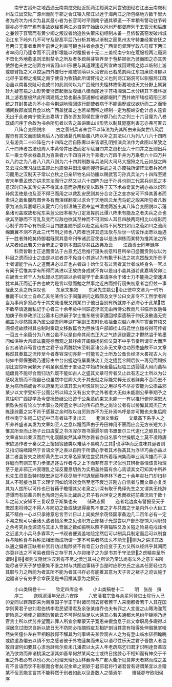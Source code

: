 <!-- { "loadSidebar": true } -->
　　南宁古邕州之地西通云南南控交阯近扼两江谿洞之间尝攷图经右江出云南峩利州左江出交阯广源州而防于郡之合江镇入郁江以逹于海两江之所包络地方数千里大者为府次为州次为县其最小者为长官司时平则南宁通其驿道一不幸稍有警动驻节转饟亦必于南宁焉有事故欲经畧两江必自南宁始唐以邕州开都督府列于五管元和后废之兼领于容管而有黄少卿之叛议者始追咎失策宋初经制未备一旦侬智髙窃发破州城沿江东下岭外几不可守及智髙平后乃分析其地以渐制之而邕州太守特兼经畧安抚之号两江无事者垂百年前世之利害可覩也往者余承乏广西臬司督理学政凡符牒下两江者率阅月乃逹幸而不沉没折壊能以时覆报者十无二三盖视南宁如在荒服视两江谿洞不啻化外地愈逺则法制禁令之所及者多疏萌芽容养至于苞枿桀张乃骇而图之亦其势使然也夫古之剖置方州皆因山川形便与其道理逺近所宜故或因建瓴之势以临制上游或顺臂指之义以控运四外要归于建威销萌以乆治安而已若悉割两江东包亷钦浔郁以北尽乎宜栁之境属之南宁使自为牧镇此所谓臂指之义也则两江谿洞可以驯服两江既治虽以南畧交阯可也或曰如此则何以为广西哉曰夫桂林故衡湘地也天文分野上属翼轸九疑苍梧之山形势曼衍首起衡岳腹蟠八桂而尾逹乎苍梧湘漓二水分绕其下桂林据其上游若屋极然此所谓建瓴之势也衡永邵道郴桂诸郡缀附广西并故所辖桂昭阳三郡统之其封畧故为不小矣今荆湖地理阔逺行部使者病于不能徧歴或议欲析而二之而衡湘间数郡嵗调兵食以给广西盖犹属之也若举而移之经制一定为服岭安危计虑乆逺宜无出于此者南宁故无志嘉靖丁酉冬吾友郭侯世重守郡乃创为之列三十六目厘为八巻既成问序于余故为书余所见者以告之盖讲画山川形势以制其阸塞利害志亦弗可畧云
　　八阵合变图説序
　　古之善制兵者未尝不以阵法为先其所由来尚矣世传风后握竒有其文而图缺焉后人乃取诸葛孔明鱼腹八阵以补之其法以八为列八八六十四阵又有游兵二十四阵在六十四阵之后自陈夀以来皆谓孔明推演兵法作为此图以某攷之六十四阵者古法也周人本黄帝井田法而定军赋自四井之邑积至六十四井之丘则出兵车一乘士卒衣器备具为百乘者六千四百井为千乘者六万四千井为万乘者六十四万井以八约之为八者八八其八则为六十四其制数与兵法同大司马大搜狩之礼云如战之阵又云戒众庶习战法盖即此也周衰井田法壊而搜狩讲武之礼亦废独所谓阵法者兵家尚习而用之汉制天子常以立秋之日亲斩牲名曰防膢以赐武官习孙呉兵法六十四阵至建安末年曹孟徳亦讲求其法而行之然又以六十四阵为出于孙呉也则三代寓兵训民之本意汉时已失其传矣夫不得其本意而杂用权变以取胜于天下术益竒其为祸亦益以炽烈孙呉孟徳是也及至不得已而用之以救乱安民则其分合竒正之变亦安可不择其善者而素讲之哉鱼腹阵图世多有而演绎翻变以求合于天地风云龙虎鸟蛇之説某所见者凡数家为法各异嘉靖已亥夏六月侍御湛塘王君奉玺书清戎两浙出其八阵合变图説以示藩臬诸司盖取故都宪东莱蓝公旧本稍为订定发挥前此谭八阵未有能及之者夫兵之合也欲其至静而不可乱及变而应敌也欲其至神而不可测如人耳目四肢两两相比以成形而心制乎其中心有所感耳目四肢各随所感以赴之而用每不同故曰如山之苞如川之流绵绵翼翼不测不克此三代节制之师也八阵者岂非其遗法欤与后世一切设诈出竒以诡遇于一胜者殊絶矣侍御君既叙其意命刋布诸武官使各以是法训练而某特为推其法之所从来者如此若夫分合竒正之变则本图説尽矣兹故弗及云
　　江西贡士同年録序
　　科贡皆取士正途而贡法于古意尤近后推行寖失初意科目所举日盛而贡则似以为科目之遗而设士之由是以进者亦不免自小其途以为有歉于科法之初岂然哉夫所贵乎士者谓能学古人之道而进必以正也古者四十始仕又有过焉者其仕者或终身名一官以有闻于后惟其学有所得而其进以正故终身成就不肯以是自小盖其道若此嘉靖癸卯江右嵗贡士若干人为私録以志同进以余尝提学于此来请序余于诸士力不能挽之使速进犹幸其正而近于古也故为是言以慰而勉之然事之近古而推行寖失初意者岂但兹一事哉此又余之所深叹也
　　东泉文集叙
　　东泉先生姚公治正徳中文章为一时所推而不以文士自命乙亥冬某侍公于闽藩讲问之暇颇及文字公曰文非专不工然学者所当为事尚多奚必专于其文哉语既又顾某曰子他日当别有所就亦不必滞心于此某然不敢卒请退而私记于心者三十余年矣中间踪迹浮沉无由再侍公教而尺书临示敦勉每加庚子秋叅政浙江公墓木已拱嗣子学士惟东继丧家遭回禄索遗稿于仲氏汲散逸无完编盖为尽然霣涕乃属公婿吾同年湖广宪副王君时化收拾彚次越六年丙午寄至苍梧又阅督抚故牍得其总制时奏疏文移数篇合为巨帙请户部郎桂山冯君世立雠校得可传者一百五十余篇分为八巻公虽不以是自命其闳杰正大之气练逹综覈之才鬱然溢于笔墨问如洪钟大吕竲竑震亮徐而观之其纾疾开阖抑扬俯仰又莫不中乎节奏所谓实大而声自宏者欤非茍言也古之君子自丙魏姚宋至韩富诸公非无文章也功烈懋盛故不以文章称然其奏篇之流传至今者舂容深切亦非一时能言之士所及公蚤负经济大畧视古人为何如中颇偃蹇晩乃遭际由中台出握边符屡奏肤功工尧之捷昆仑闗后仅一再见而媢嫉朋比震惊听闻頼天子明圣察孤忠于羣诬之中始终保全最后起临三边骎骎大用而凿枘龃龉竟不能尽合而归功烈既不能如古人之盛其文章可传者又止此有志之士所以为公感叹发愤而不能自已也虽然中世卿大夫于其去就之际能完粹无议者鲜矣不合而去不足为病所病或合不以道至无以洁其去为可愧耳则公之用尽与不尽亦安能为公损益邪某少以文字受知于公而公所以知之又有出文字之外者老大无似未能副公拳拳期予之意往叨广西提学及今督抚皆继公旧迹于公条章约束又未能一一有以推行俯仰深恩大惧坠失惟有论次学术事业及所遗文字以时传布庶后之尚论公者有以髣髴其闳杰正大练逹综覈之实不肖于感慕之余时取以自厉则亦不为无补焉呜呼是亦可慨也夫集后附桂林南宁生祠二记记中已有者兹不复出云
　　秬洲文集叙
　　文章髙下系乎人之所养养盛者其发为文章如至人之息以踵而声由于丹田神用不匮而应变无方长短大小惟其所至而止扬子云曰虞夏之书浑浑尔商书灏灏尔周书噩噩尔三代道化之醇其见于文章者如此秦汉而后气化寖醨矣然其卓然尔雅者亦自名家今世操觚之士莫不凌跨唐宋欲追作者于秦汉之上搜猎锻链类以难读不易晓为工其也浮华而乏滋味其诞者则又指切端绪超然于言语文字之表以自附于所谓心学者其术弥髙其为浮华巧曲亦益以甚二者盖皆失之铁桥黄先生以文章名家某往尝受其所着秬洲集而卒业焉浑雄而不浮详瞻而有则其笔力歩骤追逐古作者与之上下而非有意于求似也其辨析事情该贯物理至于是非邪正兴衰理乱之际反覆恳切务为实用盖终篇有余心焉读其文可知其中所养也先生资禀劲特材猷宏逹进不获尽施于时退居而静养林下者二十余年矣杜门却扫非其人不茍接也其于义理学问如饥渴饮食然至老不衰岂非刚方自信者与而文章亦复类其为人兹所以可传也已昔蘓子瞻懐其父老泉之训深有取于鳬绎先生之文谓其无枝辞游谭而有前辈典刑也鳬绎岂先生比哉后之君子有兴世变之思而欲挹前辈流风于数十年之前又安知不三复叹息于斯集也夫
　　储政志叙
　　迩者北边嵗有警报圣天子慨然患将帅之不得人与防边之备或缺思得豪隽不羣之才与共图之于是内外小大臣工莫不精白一心以只承徳意忠言至计日以上闻矣然余窃怪国家备边几二百年必有一定不易之规可以垂诸乆逺者惜余未之见也职方正郎褚子光楚尝以户部郎督饷大同职务之余考究兵食源流与其出入竒赢之数如振明以照不爽锱铢又及关隘之险易屯戍烽堠之近逺大小兵马多寡萃为一书观者便焉盖地险定然后可以制兵兵制定而后可以制食兵与险称食与兵称法相因而成所谓一定不可易者然法乆不能无则为之讲求其故以通之偏者正缺者补赏罸功过黜陟贤不肖竒正分合应变于无方又所以经纬乎其间而亦莫非法之不可易者顾行之存乎其人尔抑禇子之为是书其于守法思之虑精矣至所谓时将者则又隠忧浩叹若有不尽之愤岂其书之所论乃常法尚有法外之意非书所能尽者乎天子梦想豪隽不羣之材与共图边事褚子当是时应职方氏之选其任匪轻也为其职与力之所能为者其所不能为者其书存必有能推其意为天子言之褚子之谠议施于边疆者宁有穷乎余幸获见是书因推其意为之叙云











　　小山类稿巻十一
　　钦定四库全书
　　小山类稿巻十二
　　明　张岳　撰
　　序二
　　送桃溪潘年兄还六安序
　　六安潘君宗鲁与余辈同登进士除行人己卯夏同以罪落职来为南京国子学正于时诸司同去官者若干人来南都者若干人其在国学则黄君子忠刘君伯绣李君民望潘君及余张某维乔也夫有罪之人宜置之山陬海澨荒僻险恶之境使之颠困愁苦欲去不可得然后足以大惩其心若夫通都大邑纷华钜丽乃逹官贵士所以优劳养望而非罪人所宜余辈蒙天子寛恩来假食息于此又幸职局多暇得以深居念过图求自新以故日无不防防必指摘瑕疵互相铲剖当其意有相得处伸眉抵掌哑然失笑僮仆左右至相盼骇愕不解其为何事嗟夫某尝观古人之为有登山临水徘徊瞻眺或欲逺游僊去以销不穷之感者彼于外物逹矣而未足以语尽性乐天之君子吾数人者岂敢自谓何如要其心求勿肆焉尔矣未几潘君以太夫人年老疏病乞归君才识明逹吾辈取法乃欲敛而养诸桃溪之濵其如吾辈何然某闻之士或终日接膝心不相知而有神交于千里之外者必有以也心天心也理天理也山林薮泽与广都大衢所见莫非天者黙而成之盖有不言语而孚不形骸而合者矣况余辈之宻欵于君邪君将行诸君皆有诗谓某宜以言赠某不佞恶能言言其不能释然于别者如此以见吾数人之情焉尔
　　赠延郡守欧阳侯序
